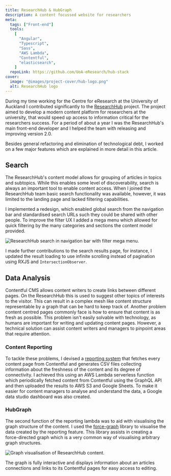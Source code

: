 ```yaml
---
title: ResearchHub & HubGraph
description: A content focussed website for researchers
meta:
  tags: ["Front-end"]
  tools:
    [
      "Angular",
      "Typescript",
      "Sass",
      "AWS Lambda",
      "Contentful",
      "elasticsearch",
    ]
  repoLink: https://github.com/UoA-eResearch/hub-stack
cover:
  image: "@images/project-cover/hub-logo.png"
  alt: ResearchHub logo
---
```


<!--markdownlint-disable MD033-->

During my time working for the Centre for eResearch at the University of Auckland I contributed significantly to the
[ResearchHub](https://research-hub.auckland.ac.nz) project. The project aimed to develop a modern content platform for
researchers at the university, that would speed up access to information critical for the researchers success. For a
period of about a year I was the ResearchHub's main front-end developer and I helped the team with releasing and
improving version 2.0.

Besides general refactoring and elimination of technological debt, I worked on a few major features which are
explained in more detail in this article.

## Search

The ResearchHub's content model allows for grouping of articles in topics and subtopics. While this enables some level
of discoverability, search is always an important tool to enable content access. When I joined the ResearchHub team
basic search functionality was available, however, it was limited to the landing page and lacked filtering capabilities.

I implemented a redesign, which enabled global search from the navigation bar and standardised search URLs such they
could be shared with other people. To improve the filter UX I added a mega menu which allowed for quick filtering by the
many categories and sections the content model provided.

![ResearchHub search in navigation bar with filter mega menu.](../../images/rh-search-menu.png)

I made further contributions to the search results page, for instance, I updated the result loading to use
infinite scrolling instead of pagination using RXJS and `IntersectionObserver`.

## Data Analysis

Contentful CMS allows content writers to create links between different pages. On the ResearchHub this is used to
suggest other topics of interests to the visitor. This can result in a complex mesh like content structure representable
by a graph that can be hard to keep track of. Another problem content centred pages commonly face is how to ensure that
content is as fresh as possible. This problem isn't easily solvable with technology, as humans are important for writing
and updating content pages. However, a technical solution can assist content writers and managers to pinpoint areas that
require attention.

### Content Reporting

To tackle these problems, I devised a [reporting
system](https://github.com/UoA-eResearch/research-hub-contentful-reporting) that fetches every content page from
Contentful and generates CSV files collecting information about the freshness of the content and its degree of
connectivity. I achieved this using an AWS Lambda serverless function which periodically fetched content from Contentful
using the GraphQL API and then uploaded the results to AWS S3 and Google Sheets. To make it easier for content managers
to analyse and understand the data, a Google data studio dashboard was also created.

### HubGraph

The second function of the reporting lambda was to aid with visualising the graph structure of the content. I used the
[force-graph](https://github.com/vasturiano/force-graph) library to visualise the data created by the reporting feature.
This library assists in creating a force-directed graph which is a very common way of visualising arbitrary graph
structures.

![Graph visualisation of ResearchHub content.](../../images/rh-graph.png)

The graph is fully interactive and displays information about an articles connections and links to its Contentful pages
for easy access to editing.

